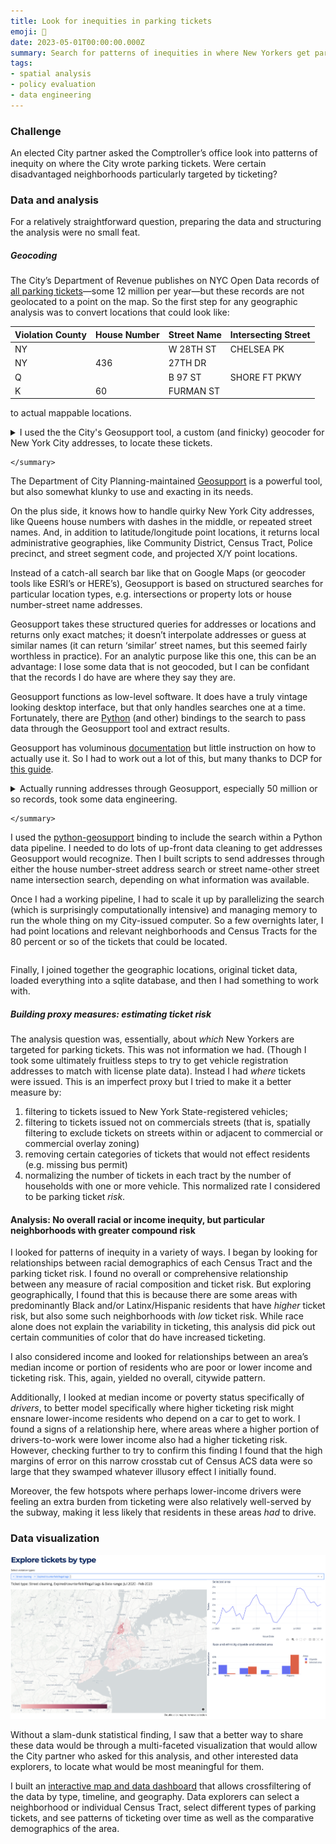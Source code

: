 ```yaml
---
title: Look for inequities in parking tickets
emoji: 🚗
date: 2023-05-01T00:00:00.000Z
summary: Search for patterns of inequities in where New Yorkers get parking tickets and put these data on the map to allow interactive exploration.
tags:
- spatial analysis
- policy evaluation
- data engineering
---
```


<!-- map here. -->

### Challenge

An elected City partner asked the Comptroller’s office look into patterns of inequity on where the City wrote parking tickets. Were certain disadvantaged neighborhoods particularly targeted by ticketing?

### Data and analysis

For a relatively straightforward question, preparing the data and structuring the analysis were no small feat.

##### Geocoding

The City’s Department of Revenue publishes on NYC Open Data records of [all parking tickets](https://data.cityofnewyork.us/City-Government/Parking-Violations-Issued-Fiscal-Year-2023/pvqr-7yc4/data)—some 12 million per year—but these records are not geolocated to a point on the map. So the first step for any geographic analysis was to convert locations that could look like:

| Violation County | House Number | Street Name | Intersecting Street
| ---- | ---- | --- | --- |
| NY |  | W 28TH ST | CHELSEA PK
| NY | 436 | 27TH DR | 
| Q |  | B 97 ST | SHORE FT PKWY
| K | 60 | FURMAN ST | 

to actual mappable locations.

<details>
    <summary>
    I used the the City's Geosupport tool, a custom (and finicky) geocoder for New York City addresses, to locate these tickets. 
    
    
    
    </summary>



The Department of City Planning-maintained [Geosupport](https://www.nyc.gov/site/planning/data-maps/open-data/dwn-gde-home.page) is a powerful tool, but also somewhat klunky to use and exacting in its needs. 

On the plus side, it knows how to handle quirky New York City addresses, like Queens house numbers with dashes in the middle, or repeated street names.  And, in addition to latitude/longitude point locations, it returns local administrative geographies, like Community District, Census Tract, Police precinct, and street segment code, and projected X/Y point locations.

Instead of a catch-all search bar like that on Google Maps (or geocoder tools like ESRI’s or HERE’s), Geosupport is based on structured searches for particular location types, e.g. intersections or property lots or house number-street name addresses. 

Geosupport takes these structured queries for addresses or locations and returns only exact matches; it doesn’t interpolate addresses or guess at similar names (it can return ‘similar’ street names, but this seemed fairly worthless in practice). For an analytic purpose like this one, this can be an advantage: I lose some data that is not geocoded, but I can be confidant that the records I do have are where they say they are.

Geosupport functions as low-level software. It does have a truly vintage looking desktop interface, but that only handles searches one at a time. Fortunately, there are [Python](https://python-geosupport.readthedocs.io/en/latest/) (and other) bindings to the search to pass data through the Geosupport tool and extract results.

Geosupport has voluminous [documentation](https://nycplanning.github.io/Geosupport-UPG/) but little instruction on how to actually use it. So I had to work out a lot of this, but many thanks to DCP for [this guide](https://medium.com/nyc-planning-digital/geosupport-%EF%B8%8Fpython-a094a2d30fbe).

</details>

<details>
    <summary>
    Actually running addresses through Geosupport, especially 50 million or so records, took some data engineering.
    
    
    
    </summary>




I used the [python-geosupport](https://python-geosupport.readthedocs.io/en/latest/) binding to include the search within a Python data pipeline. I needed to do lots of up-front data cleaning to get addresses Geosupport would recognize. Then I built scripts to send addresses through either the house number-street address search or street name-other street name intersection search, depending on what information was available. 

Once I had a working pipeline, I had to scale it up by parallelizing the search (which is surprisingly computationally intensive) and managing memory to run the whole thing on my City-issued computer. So a few overnights later, I had point locations and relevant neighborhoods and Census Tracts for the 80 percent or so of the tickets that could be located.

</details>

Finally, I joined together the geographic locations, original ticket data, loaded everything into a sqlite database, and then I had something to work with. 

##### Building proxy measures: estimating ticket risk

The analysis question was, essentially, about _which_ New Yorkers are targeted for parking tickets. This was not information we had. (Though I took some ultimately fruitless steps to try to get vehicle registration addresses to match with license plate data). Instead I had _where_ tickets were issued. This is an imperfect proxy but I tried to make it a better measure by:

1) filtering to tickets issued to New York State-registered vehicles;
2) filtering to tickets issued not on commercials streets (that is, spatially filtering to exclude tickets on streets within or adjacent to commercial or commercial overlay zoning)
3) removing certain categories of tickets that would not effect residents (e.g. missing bus permit)
4) normalizing the number of tickets in each tract by the number of households with one or more vehicle. This normalized rate I considered to be parking ticket _risk_. 

#### Analysis: No overall racial or income inequity, but particular neighborhoods with greater compound risk

I looked for patterns of inequity in a variety of ways. I began by looking for relationships between racial demographics of each Census Tract and the parking ticket risk. I found no overall or comprehensive relationship between any measure of racial composition and ticket risk. But exploring geographically, I found that this is because there are some areas with predominantly Black and/or Latinx/Hispanic residents that have _higher_ ticket risk, but also some such neighborhoods with _low_ ticket risk. While race alone does not explain the variability in ticketing, this analysis did pick out certain communities of color that do have increased ticketing.

I also considered income and looked for relationships between an area’s median income or portion of residents who are poor or lower income and ticketing risk. This, again, yielded no overall, citywide pattern.

Additionally, I looked at median income or poverty status specifically of _drivers_, to better model specifically where higher ticketing risk might ensnare lower-income residents who depend on a car to get to work. I found a signs of a relationship here, where areas where a higher portion of drivers-to-work were lower income also had a higher ticketing risk. However, checking further to try to confirm this finding I found that the high margins of error on this narrow crosstab cut of Census ACS data were so large that they swamped whatever illusory effect I initially found. 

Moreover, the few hotspots where perhaps lower-income drivers were feeling an extra burden from ticketing were also relatively well-served by the subway, making it less likely that residents in these areas _had_ to drive. 

### Data visualization

![parking tickets data visualization](/static/img/parking-tickets-demo-screenshot.png)

Without a slam-dunk statistical finding, I saw that a better way to share these data would be through a multi-faceted visualization that would allow the City partner who asked for this analysis, and other interested data explorers, to locate what would be most meaningful for them. 

I built an [interactive map and data dashboard](https://parking-tickets-demo.onrender.com) that allows crossfiltering of the data by type, timeline, and geography. Data explorers can select a neighborhood or individual Census Tract, select different types of parking tickets, and see patterns of ticketing over time as well as the comparative demographics of the area. 

